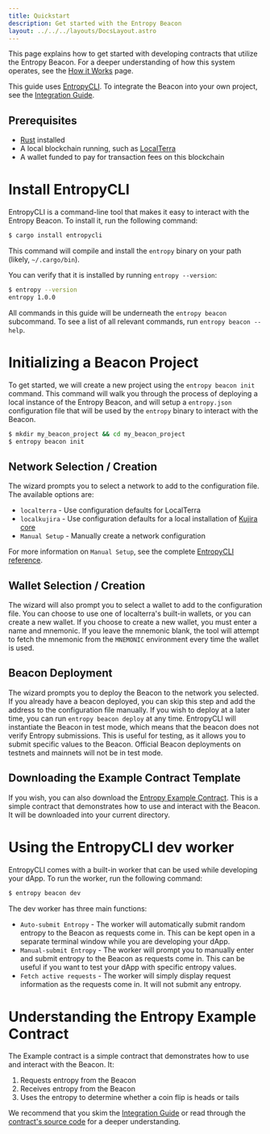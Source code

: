 ```yaml
---
title: Quickstart
description: Get started with the Entropy Beacon
layout: ../../../layouts/DocsLayout.astro
---
```


This page explains how to get started with developing contracts that utilize the Entropy Beacon. For a deeper understanding of how this system operates, see the [How it Works](/beacon/docs/how-it-works) page.

This guide uses [EntropyCLI](https://github.com/EntropicLabs/entropycli). To integrate the Beacon into your own project, see the [Integration Guide](/beacon/docs/integration).
## Prerequisites
* [Rust](https://www.rust-lang.org/tools/install) installed
* A local blockchain running, such as [LocalTerra](https://github.com/terra-money/LocalTerra)
* A wallet funded to pay for transaction fees on this blockchain

# Install EntropyCLI
EntropyCLI is a command-line tool that makes it easy to interact with the Entropy Beacon. To install it, run the following command:

```bash
$ cargo install entropycli
```

This command will compile and install the `entropy` binary on your path (likely, `~/.cargo/bin`).

You can verify that it is installed by running `entropy --version`:
    
```bash
$ entropy --version
entropy 1.0.0
```

All commands in this guide will be underneath the `entropy beacon` subcommand. To see a list of all relevant commands, run `entropy beacon --help`.

# Initializing a Beacon Project
To get started, we will create a new project using the `entropy beacon init` command. This command will walk you through the process of deploying a local instance of the Entropy Beacon, and will setup a `entropy.json` configuration file that will be used by the `entropy` binary to interact with the Beacon.

```bash
$ mkdir my_beacon_project && cd my_beacon_project
$ entropy beacon init
```

## Network Selection / Creation
The wizard prompts you to select a network to add to the configuration file. The available options are:
* `localterra` - Use configuration defaults for LocalTerra
* `localkujira` - Use configuration defaults for a local installation of [Kujira core](https://github.com/Team-Kujira/core)
* `Manual Setup` - Manually create a network configuration

For more information on `Manual Setup`, see the complete [EntropyCLI reference](/beacon/docs/entropycli).

## Wallet Selection / Creation
The wizard will also prompt you to select a wallet to add to the configuration file. You can choose to use one of localterra's built-in wallets, or you can create a new wallet. If you choose to create a new wallet, you must enter a name and mnemonic. If you leave the mnemonic blank, the tool will attempt to fetch the mnemonic from the `MNEMONIC` environment every time the wallet is used.

## Beacon Deployment
The wizard prompts you to deploy the Beacon to the network you selected. If you already have a beacon deployed, you can skip this step and add the address to the configuration file manually. If you wish to deploy at a later time, you can run `entropy beacon deploy` at any time. EntropyCLI will instantiate the Beacon in test mode, which means that the beacon does not verify Entropy submissions. This is useful for testing, as it allows you to submit specific values to the Beacon. Official Beacon deployments on testnets and mainnets will not be in test mode.

## Downloading the Example Contract Template
If you wish, you can also download the [Entropy Example Contract](https://github.com/EntropicLabs/entropy_example_contract). This is a simple contract that demonstrates how to use and interact with the Beacon. It will be downloaded into your current directory.

# Using the EntropyCLI dev worker
EntropyCLI comes with a built-in worker that can be used while developing your dApp. To run the worker, run the following command:
```bash
$ entropy beacon dev
```
The dev worker has three main functions:
* `Auto-submit Entropy` - The worker will automatically submit random entropy to the Beacon as requests come in. This can be kept open in a separate terminal window while you are developing your dApp.
* `Manual-submit Entropy` - The worker will prompt you to manually enter and submit entropy to the Beacon as requests come in. This can be useful if you want to test your dApp with specific entropy values.
* `Fetch active requests` - The worker will simply display request information as the requests come in. It will not submit any entropy.

# Understanding the Entropy Example Contract
The Example contract is a simple contract that demonstrates how to use and interact with the Beacon. It:
1. Requests entropy from the Beacon
2. Receives entropy from the Beacon
3. Uses the entropy to determine whether a coin flip is heads or tails

We recommend that you skim the [Integration Guide](/beacon/docs/integration) or read through the [contract's source code](https://github.com/EntropicLabs/entropy_example_contract) for a deeper understanding.